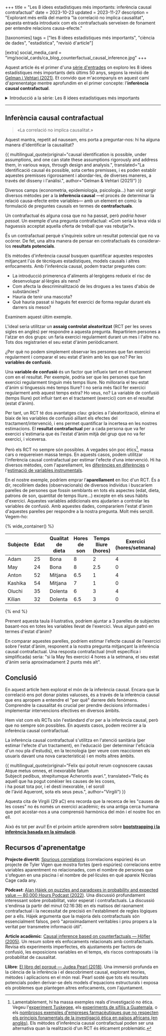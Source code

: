 +++
title = "Les 8 idees estadístiques més importants: inferència causal contrafactual"
date = 2023-10-23
updated = 2023-11-27
description = "Explorant més enllà del mantra \"la correlació no implica causalitat\", aquesta entrada introdueix com els contrafactuals serveixen de fonament per entendre relacions causa-efecte."

[taxonomies]
tags = ["les 8 idees estadístiques més importants", "ciència de dades", "estadística", "revisió d'article"]

[extra]
social_media_card = "img/social_cards/ca_blog_counterfactual_causal_inference.jpg"
+++

Aquest article és el primer d'una [sèrie d'entrades](/ca/tags/les-8-idees-estadistiques-mes-importants/) on exploro les 8 idees estadístiques més importants dels últims 50 anys, segons la revisió de [Gelman i Vehtari (2021)](https://arxiv.org/abs/2012.00174). Et convido que m'acompanyis en aquest camí d'aprenentatge mentre aprofundim en el primer concepte: l'**inferència causal contrafactual**.

<details>
  <summary>Introducció a la sèrie: Les 8 idees estadístiques més importants</summary>
  <p>Els últims cinquanta anys han vist avenços significatius en el camp de l'estadística, canviant la manera d'entendre i analitzar dades. <a href="https://arxiv.org/abs/2012.00174">Gelman i Vehtari (2021)</a> han revisat les 8 idees més importants en estadística dels últims 50 anys.</p>

  <p>Com a part del meu camí d'aprenentatge, he decidit aprofundir en aquestes 8 idees i compartir els meus descobriments. A cada article trobaràs una introducció a un concepte, així com alguns recursos per aprendre'n més. Així que, si t'interessa l'estadística, ets al lloc adequat!</p>
</details>

---

## Inferència causal contrafactual

> «La correlació no implica causalitat.»

Aquest mantra, repetit ad nauseam, ens porta a preguntar-nos: hi ha alguna manera d'identificar la causalitat?

{{ multilingual_quote(original="causal identification is possible, under assumptions, and one can state these assumptions rigorously and address them, in various ways, through design and analysis.", translated="La identificació causal és possible, sota certes premisses, i es poden establir aquestes premisses rigorosament i abordar-les, de diverses maneres, a través del disseny i l'anàlisi.", author="Gelman & Vehtari (2021)") }}

Diversos camps (econometria, epidemiologia, psicologia…) han vist sorgir diversos mètodes per a la **inferència causal** —el procés de determinar la relació causa-efecte entre variables— amb un element en comú: la formulació de preguntes causals en termes de **contrafactuals**.

Un contrafactual és alguna cosa que no ha passat, però *podria haver passat*. Un exemple d'una pregunta contrafactual: «Com seria la teva vida si haguessis acceptat aquella oferta de treball que vas rebutjar?».

És un contrafactual perquè s'inquireix sobre un resultat potencial que no va ocórrer. De fet, una altra manera de pensar en contrafactuals és considerar-los **resultats potencials**.

Els mètodes d'inferència causal busquen quantificar aquestes respostes mitjançant l'ús de tècniques estadístiques, models causals i altres enfocaments. Amb l'inferència causal, podem tractar preguntes com:

- La introducció primerenca d'aliments al·lergògens redueix el risc de desenvolupar al·lèrgies als nens?
- Com afecta la descriminalització de les drogues a les taxes d'abús de substàncies?
- Hauria de tenir una mascota?
- Què hauria passat si hagués fet exercici de forma regular durant els darrers sis mesos?

Examinem aquest últim exemple.

L'ideal seria utilitzar un **assaig controlat aleatoritzat** (RCT per les seves sigles en anglès) per respondre a aquesta pregunta. Repartiríem persones a l'atzar en dos grups: un faria exercici regularment durant un mes i l'altre no. Tots dos registrarien el seu estat d'ànim periòdicament.

¿Per què no podem simplement observar les persones que fan exercici regularment i comparar el seu estat d'ànim amb les que no? Per les **variables de confusió**.

Una **variable de confusió** és un factor que influeix tant en el tractament com en el resultat. Per exemple, podria ser que les persones que fan exercici regularment tinguin més temps lliure. No milloraria el teu estat d'ànim si tinguessis més temps lliure? I no seria més fàcil fer exercici regularment amb aquest temps extra? Ho veus, no? La variable de confusió (temps lliure) pot influir tant en el tractament (exercici) com en el resultat (estat d'ànim).

Per tant, un RCT té dos avantatges clau: gràcies a l'aleatorització, elimina el biaix de les variables de confusió aïllant els efectes del tractament/intervenció, i ens permet quantificar la incertesa en les nostres estimacions. El **resultat contrafactual** per a cada persona que va fer exercici s'estimaria que és l'estat d'ànim mitjà del grup que no va fer exercici, i viceversa.

Però els RCT no sempre són possibles. A vegades són poc ètics[^1], massa cars o requereixen massa temps. En aquests casos, podem utilitzar l'inferència causal contrafactual per estimar l'efecte d'una intervenció. Hi ha diversos mètodes, com l'aparellament, les [diferències en diferències](https://es.wikipedia.org/wiki/Diferencias_en_diferencias) o l'[estimació de variables instrumentals](https://es.wikipedia.org/wiki/Variable_instrumental).

En el nostre exemple, podríem emprar l'**aparellament** en lloc d'un RCT. És a dir, recolliríem dades (observacionals) de diversos individus i buscaríem parelles de persones que fossin semblants en tots els aspectes (edat, dieta, patrons de son, quantitat de temps lliure…) excepte en els seus hàbits d'exercici. Aquestes variables addicionals ens ajudarien a controlar les variables de confusió. Amb aquestes dades, compararíem l'estat d'ànim d'aquestes parelles per respondre a la nostra pregunta. Molt més senzill. Vegem-ho:

{% wide_container() %}

| Subjecte | Edat | Qualitat de dieta | Hores de son | Temps lliure (hores) | Exercici (hores/setmana) | Puntuació d'ànim |
|----------|------|-------------------|--------------|----------------------|--------------------------|-------------------|
| Adam     | 25   | Bona              | 8            | 2                    | 4                        | 8                 |
| May      | 24   | Bona              | 8            | 2.5                  | 0                        | 6                 |
| Anton    | 52   | Mitjana           | 6.5          | 1                    | 4                        | 8                 |
| Kashika  | 54   | Mitjana           | 7            | 1                    | 0                        | 6                 |
| Oluchi   | 35   | Dolenta           | 6            | 3                    | 4                        | 7                 |
| Kílian   | 32   | Dolenta           | 6.5          | 3                    | 0                        | 5                 |

{% end %}

Prenent aquesta taula il·lustrativa, podríem ajuntar a 3 parelles de subjectes basant-nos en totes les variables llevat de l'exercici. Veus algun patró en termes d'estat d'ànim?

En comparar aquestes parelles, podríem estimar l'efecte causal de l'exercici sobre l'estat d'ànim, responent a la nostra pregunta mitjançant la inferència causal contrafactual. Una resposta contrafactual (molt específica i simplificada) seria: "si la May fes exercici 4 hores a la setmana, el seu estat d'ànim seria aproximadament 2 punts més alt".

## Conclusió

En aquest article hem explorat el món de la inferència causal. Encara que la correlació ens pot donar pistes valuoses, és a través de la inferència causal que ens apropem a entendre el "per què" darrere dels fenòmens. Comprendre la causalitat és crucial per prendre decisions informades i implementar intervencions efectives en diversos àmbits.

Hem vist com els RCTs són l'estàndard d'or per a la inferència causal, però que no sempre són possibles. En aquests casos, podem recórrer a la inferència causal contrafactual.

La inferència causal contrafactual s'utilitza en l'atenció sanitària (per estimar l'efecte d'un tractament), en l'educació (per determinar l'eficàcia d'un nou pla d'estudis), en la tecnologia (per veure com reaccionen els usuaris davant una nova característica) i en molts altres àmbits.

{{ multilingual_quote(original="Felix qui potuit rerum cognoscere causas<br>
    Atque metus omnes, et inexorabile fatum<br>
    Subjecit pedibus, strepitumque Acherontis avari.", translated="Feliç és aquell que ha pogut conèixer les causes de les coses,<br>
    i ha posat tota por, i el destí inexorable, i el soroll<br>
    de l'àvid Aqueront, sota els seus peus.", author="Virgili") }}

Aquesta cita de Virgili (29 aC) ens recorda que la recerca de les "causes de les coses" no és només un exercici acadèmic; és una antiga cerca humana que pot acostar-nos a una comprensió harmònica del món i el nostre lloc en ell.

Això és tot per avui! En el pròxim article aprendrem sobre **[bootstrapping i la inferència basada en la simulació](/ca/blog/bootstrapping-and-simulation-based-inference/)**.

## Recursos d'aprenentatge

**Projecte divertit**: [Spurious correlations](https://tylervigen.com/spurious-correlations) (correlacions espúries) és un projecte de Tyler Vigen que mostra fortes (però espúries) correlacions entre variables aparentment no relacionades, com el nombre de persones que s'ofeguen en una piscina i el nombre de pel·lícules en què apareix Nicolas Cage cada any.

**Pòdcast**: [Alan Hájek on puzzles and paradoxes in probability and expected value — 80,000 Hours Podcast (2022)](https://80000hours.org/podcast/episodes/alan-hajek-probability-expected-value/#counterfactuals-021638). Una discussió profundament interessant sobre probabilitat, valor esperat i contrafactuals. La discussió s'endinsa (a partir del minut 02:16:38) en els matisos del raonament contrafactual i la necessitat de precisió en l'establiment de regles lògiques per a ells. Hájek argumenta que la majoria dels contrafactuals són essencialment falsos, però "aproximadament veritables i prou propers a la veritat per transmetre informació útil".

**Article acadèmic**: [Causal inference based on counterfactuals — Höfler (2005)](https://doi.org/10.1186/1471-2288-5-28). Un resum sobre els enfocaments relacionats amb contrafactuals. Revisa els experiments imperfectes, els ajustaments per factors de confusió, les exposicions variables en el temps, els riscos contraposats i la probabilitat de causalitat.

**Llibre**: [El libro del porqué — Judea Pearl (2018)](https://www.pasadopresente.com/component/booklibraries/bookdetails/2020-06-17-11-33-26). Una immersió profunda en la ciència de la inferència i el descobriment causal, explorant teories, mètodes i aplicacions en el món real. Pearl sosté que tots els resultats potencials poden derivar-se dels models d'equacions estructurals i exposa els problemes que plantegen altres enfocaments, com l'ajuntament.

[^1]: Lamentablement, hi ha massa exemples reals d'investigació no ètica. Vegeu l'[experiment Tuskegee](https://es.wikipedia.org/wiki/Experimento_Tuskegee), els [experiments de sífilis a Guatemala](https://es.wikipedia.org/wiki/Experimentos_sobre_s%C3%ADfilis_en_Guatemala), o els [nombrosos exemples d'empreses farmacèutiques que no respecten els principis fonamentals de la investigació ètica en països africans (en anglès)](https://en.wikipedia.org/wiki/Medical_experimentation_in_Africa). Els mètodes d'inferència causal contrafactual poden ser una alternativa quan la realització d'un RCT és èticament problemàtic.

